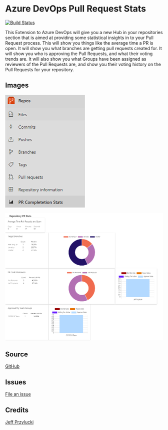 # Azure DevOps Pull Request Stats

[![Build Status](https://dev.azure.com/ms/azure-devops-extension-sample/_apis/build/status/Microsoft.azure-devops-extension-sample)](https://dev.azure.com/ms/azure-devops-extension-sample/_build/latest?definitionId=14)

This Extension to Azure DevOps will give you a new Hub in your repositories section that is aimed at providing some statistical insights in to your Pull Request process.  This will show you things like the average time a PR is open.  It will show you what branches are getting pull requests created for.  It will show you who is approving the Pull Requests, and what their voting trends are.  It will also show you what Groups have been assigned as reviewers of the Pull Requests are, and show you their voting history on the Pull Requests for your repository.



## Images

![json text](images/repoHub.png)

![task output](images/screenshot.PNG)


## Source
[GitHub](https://github.com/jeffpriz/devops-pr-stats)

## Issues
[File an issue](https://github.com/jeffpriz/devops-pr-stats/issues)

## Credits
[Jeff Przylucki](http://www.oneluckidev.com)